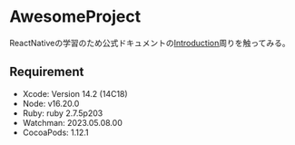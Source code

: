 # AwesomeProject
ReactNativeの学習のため公式ドキュメントの[Introduction](https://reactnative.dev/docs/getting-started)周りを触ってみる。

## Requirement
- Xcode: Version 14.2 (14C18)
- Node: v16.20.0
- Ruby: ruby 2.7.5p203
- Watchman: 2023.05.08.00
- CocoaPods: 1.12.1
